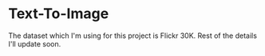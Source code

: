 # Text-To-Image

The dataset which I'm using for this project is Flickr 30K.
Rest of the details I'll update soon.
